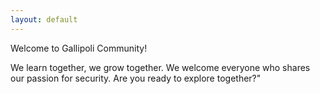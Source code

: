 ```yaml
---
layout: default
---
```


Welcome to Gallipoli Community!
            
We learn together, we grow together. We welcome everyone who shares our passion for security. Are you ready to explore together?"
